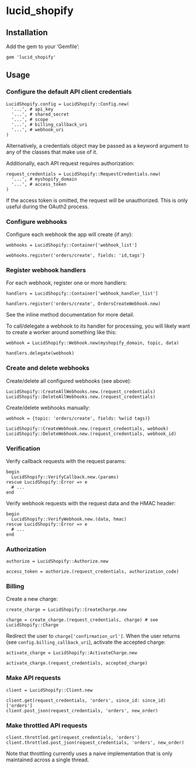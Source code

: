 lucid_shopify
=============

Installation
------------

Add the gem to your ‘Gemfile’:

    gem 'lucid_shopify'


Usage
-----

### Configure the default API client credentials

    LucidShopify.config = LucidShopify::Config.new(
      '...', # api_key
      '...', # shared_secret
      '...', # scope
      '...', # billing_callback_uri
      '...', # webhook_uri
    )

Alternatively, a credentials object may be passed as a keyword
argument to any of the classes that make use of it.

Additionally, each API request requires authorization:

    request_credentials = LucidShopify::RequestCredentials.new(
      '...', # myshopify_domain
      '...', # access_token
    )

If the access token is omitted, the request will be unauthorized.
This is only useful during the OAuth2 process.


### Configure webhooks

Configure each webhook the app will create (if any):

    webhooks = LucidShopify::Container['webhook_list']

    webhooks.register('orders/create', fields: 'id,tags'}


### Register webhook handlers

For each webhook, register one or more handlers:

    handlers = LucidShopify::Container['webhook_handler_list']

    handlers.register('orders/create', OrdersCreateWebhook.new)

See the inline method documentation for more detail.

To call/delegate a webhook to its handler for processing, you will likely want
to create a worker around something like this:

    webhook = LucidShopify::Webhook.new(myshopify_domain, topic, data)

    handlers.delegate(webhook)


### Create and delete webhooks

Create/delete all configured webhooks (see above):

    LucidShopify::CreateAllWebhooks.new.(request_credentials)
    LucidShopify::DeleteAllWebhooks.new.(request_credentials)

Create/delete webhooks manually:

    webhook = {topic: 'orders/create', fields: %w(id tags)}

    LucidShopify::CreateWebhook.new.(request_credentials, webhook)
    LucidShopify::DeleteWebhook.new.(request_credentials, webhook_id)


### Verification

Verify callback requests with the request params:

    begin
      LucidShopify::VerifyCallback.new.(params)
    rescue LucidShopify::Error => e
      # ...
    end

Verify webhook requests with the request data and the HMAC header:

    begin
      LucidShopify::VerifyWebhook.new.(data, hmac)
    rescue LucidShopify::Error => e
      # ...
    end


### Authorization

    authorize = LucidShopify::Authorize.new

    access_token = authorize.(request_credentials, authorization_code)


### Billing

Create a new charge:

    create_charge = LucidShopify::CreateCharge.new

    charge = create_charge.(request_credentials, charge) # see LucidShopify::Charge

Redirect the user to `charge['confirmation_url']`. When the user
returns (see `config.billing_callback_uri`), activate the accepted
charge:

    activate_charge = LucidShopify::ActivateCharge.new

    activate_charge.(request_credentials, accepted_charge)


### Make API requests

    client = LucidShopify::Client.new

    client.get(request_credentials, 'orders', since_id: since_id)['orders']
    client.post_json(request_credentials, 'orders', new_order)


### Make throttled API requests

    client.throttled.get(request_credentials, 'orders')
    client.throttled.post_json(request_credentials, 'orders', new_order)

Note that throttling currently uses a naive implementation that is
only maintained across a single thread.
